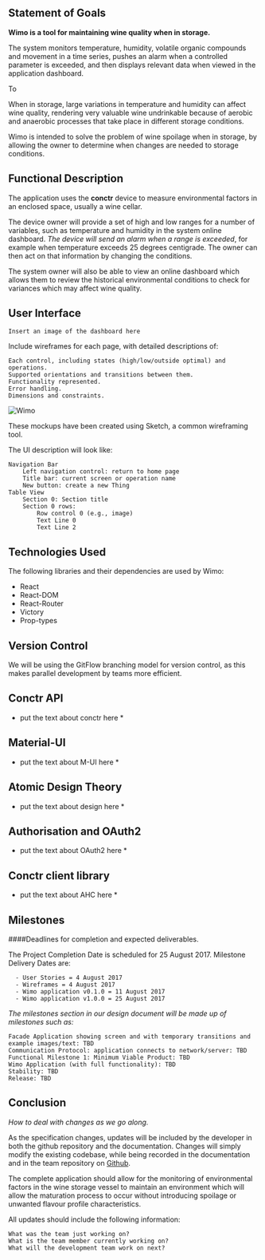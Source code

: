 ## Statement of Goals


**Wimo is a tool for maintaining wine quality when in storage.**

 The system monitors temperature, humidity, volatile organic compounds and movement in a time series, pushes an alarm when a controlled parameter is exceeded, and then displays relevant data when viewed in the application dashboard.  
 
To 

When in storage, large variations in temperature and humidity can affect wine quality, rendering very valuable wine undrinkable because of aerobic and anaerobic processes that take place in different storage conditions.

Wimo is intended to solve the problem of wine spoilage when in storage, by allowing the owner to determine when changes are needed to storage conditions.

## Functional Description


The application uses the **conctr** device to measure environmental factors in an enclosed space, usually a wine cellar.

The device owner will provide a set of high and low ranges for a number of variables, such as temperature and humidity in the system online dashboard. *The device will send an alarm when a range is exceeded*, for example when temperature exceeds 25 degrees centigrade. The owner can then act on that information by changing the conditions.  

The system owner will also be able to view an online dashboard which allows them to review the historical environmental conditions to check for variances which may affect wine quality.  



## User Interface

~~~
Insert an image of the dashboard here
~~~

Include wireframes for each page, with detailed descriptions of:

    Each control, including states (high/low/outside optimal) and operations.
    Supported orientations and transitions between them.
    Functionality represented.
    Error handling.
    Dimensions and constraints.

![Wimo](wimo-bg.png "sweetberry wine")

These mockups have been created using Sketch, a common wireframing tool.

The UI description will look like:

    Navigation Bar
        Left navigation control: return to home page
        Title bar: current screen or operation name
        New button: create a new Thing
    Table View
        Section 0: Section title
        Section 0 rows:
            Row control 0 (e.g., image)
            Text Line 0
            Text Line 2

## Technologies Used

The following libraries and their dependencies are used by Wimo:

- React
- React-DOM
- React-Router
- Victory
- Prop-types


## Version Control

We will be using the GitFlow branching model for version control, as this makes parallel development by teams more efficient. 

## Conctr API

* put the text about conctr here *

## Material-UI

* put the text about M-UI here *

## Atomic Design Theory

* put the text about design here *

## Authorisation and OAuth2

* put the text about OAuth2 here *

## Conctr client library

* put the text about AHC here *

## Milestones

####Deadlines for completion and expected deliverables.

The Project Completion Date is scheduled for 25 August 2017.
Milestone Delivery Dates are:

      - User Stories = 4 August 2017
      - Wireframes = 4 August 2017
      - Wimo application v0.1.0 = 11 August 2017
      - Wimo application v1.0.0 = 25 August 2017

*The milestones section in our design document will be made up of milestones such as:*

    Facade Application showing screen and with temporary transitions and example images/text: TBD
    Communication Protocol: application connects to network/server: TBD
    Functional Milestone 1: Minimum Viable Product: TBD
    Wimo Application (with full functionality): TBD
    Stability: TBD
    Release: TBD

## Conclusion

*How to deal with changes as we go along.* 

As the specification changes, updates will be included by the developer in both the github repository and the documentation. Changes will simply modify the existing codebase, while being recorded in the documentation and in the team repository on [Github](https://github.com/conctr/wimo).

The complete application should allow for the monitoring of environmental factors in the wine storage vessel to maintain an environment which will allow the maturation process to occur without introducing spoilage or unwanted flavour profile characteristics. 

All updates should include the following information:

    What was the team just working on?
    What is the team member currently working on?
    What will the development team work on next?